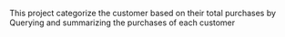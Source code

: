 This project categorize the customer based on their total purchases by Querying and summarizing the purchases of each customer
